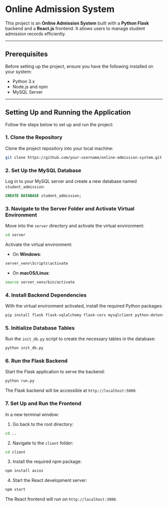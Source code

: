 # Online Admission System

This project is an **Online Admission System** built with a **Python Flask** backend and a **React.js** frontend. It allows users to manage student admission records efficiently.

---

## Prerequisites

Before setting up the project, ensure you have the following installed on your system:
- Python 3.x
- Node.js and npm
- MySQL Server

---

## Setting Up and Running the Application

Follow the steps below to set up and run the project:

### 1. Clone the Repository

Clone the project repository into your local machine:

```bash
git clone https://github.com/your-username/online-admission-system.git
```

### 2. Set Up the MySQL Database

Log in to your MySQL server and create a new database named `student_admission`:

```sql
CREATE DATABASE student_admission;
```

### 3. Navigate to the Server Folder and Activate Virtual Environment

Move into the `server` directory and activate the virtual environment:

```bash
cd server
```

Activate the virtual environment:
* On **Windows**:
```bash
server_venv\Scripts\activate
```

* On **macOS/Linux**:
```bash
source server_venv/bin/activate
```

### 4. Install Backend Dependencies

With the virtual environment activated, install the required Python packages:

```bash
pip install flask flask-sqlalchemy flask-cors mysqlclient python-dotenv Werkzeug
```

### 5. Initialize Database Tables

Run the `init_db.py` script to create the necessary tables in the database:

```bash
python init_db.py
```

### 6. Run the Flask Backend

Start the Flask application to serve the backend:

```bash
python run.py
```

The Flask backend will be accessible at `http://localhost:5000`.

### 7. Set Up and Run the Frontend

In a new terminal window:

1. Go back to the root directory:
```bash
cd ..
```

2. Navigate to the `client` folder:
```bash
cd client
```

3. Install the required npm package:
```bash
npm install axios
```

4. Start the React development server:
```bash
npm start
```

The React frontend will run on `http://localhost:3000`.

